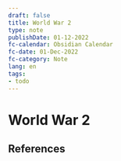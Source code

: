 ```yaml
---
draft: false
title: World War 2
type: note
publishDate: 01-12-2022
fc-calendar: Obsidian Calendar
fc-date: 01-Dec-2022
fc-category: Note
lang: en
tags:
- todo
---
```


# World War 2




## References
